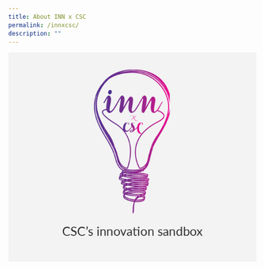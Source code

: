 ```yaml
---
title: About INN x CSC
permalink: /innxcsc/
description: ""
---
```

<style>
	
</style>

<img src="/images/What%20We%20Do/Tile_INNxCSC.jpg">






